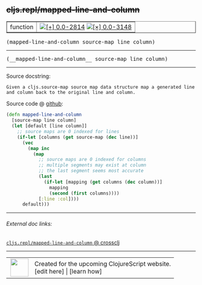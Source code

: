 ## ~~cljs.repl/mapped-line-and-column~~



 <table border="1">
<tr>
<td>function</td>
<td><a href="https://github.com/cljsinfo/cljs-api-docs/tree/0.0-2814"><img valign="middle" alt="[+] 0.0-2814" title="Added in 0.0-2814" src="https://img.shields.io/badge/+-0.0--2814-lightgrey.svg"></a> <a href="https://github.com/cljsinfo/cljs-api-docs/tree/0.0-3148"><img valign="middle" alt="[×] 0.0-3148" title="Removed in 0.0-3148" src="https://img.shields.io/badge/×-0.0--3148-red.svg"></a> </td>
</tr>
</table>

<samp>(mapped-line-and-column source-map line column)</samp><br>

---

 <samp>
(__mapped-line-and-column__ source-map line column)<br>
</samp>

---





Source docstring:

```
Given a cljs.source-map source map data structure map a generated line
and column back to the original line and column.
```


Source code @ [github]():

```clj
(defn mapped-line-and-column
  [source-map line column]
  (let [default [line column]]
    ;; source maps are 0 indexed for lines
    (if-let [columns (get source-map (dec line))]
      (vec
        (map inc
          (map
            ;; source maps are 0 indexed for columns
            ;; multiple segments may exist at column
            ;; the last segment seems most accurate
            (last
              (if-let [mapping (get columns (dec column))]
                mapping
                (second (first columns))))
            [:line :col])))
      default)))
```

<!--
Repo - tag - source tree - lines:

 <pre>

</pre>

-->

---



###### External doc links:

[`cljs.repl/mapped-line-and-column` @ crossclj](http://crossclj.info/fun/cljs.repl/mapped-line-and-column.html)<br>

---

 <table>
<tr><td>
<img valign="middle" align="right" width="48px" src="http://i.imgur.com/Hi20huC.png">
</td><td>
Created for the upcoming ClojureScript website.<br>
[edit here] | [learn how]
</td></tr></table>

[edit here]:https://github.com/cljsinfo/cljs-api-docs/blob/master/cljsdoc/cljs.repl/mapped-line-and-column.cljsdoc
[learn how]:https://github.com/cljsinfo/cljs-api-docs/wiki/cljsdoc-files

<!--

This information was too distracting to show to readers, but I'll leave it
commented here since it is helpful to:

- pretty-print the data used to generate this document
- and show how to retrieve that data



The API data for this symbol:

```clj
{:ns "cljs.repl",
 :name "mapped-line-and-column",
 :signature ["[source-map line column]"],
 :history [["+" "0.0-2814"] ["-" "0.0-3148"]],
 :type "function",
 :full-name-encode "cljs.repl/mapped-line-and-column",
 :source {:code "(defn mapped-line-and-column\n  [source-map line column]\n  (let [default [line column]]\n    ;; source maps are 0 indexed for lines\n    (if-let [columns (get source-map (dec line))]\n      (vec\n        (map inc\n          (map\n            ;; source maps are 0 indexed for columns\n            ;; multiple segments may exist at column\n            ;; the last segment seems most accurate\n            (last\n              (if-let [mapping (get columns (dec column))]\n                mapping\n                (second (first columns))))\n            [:line :col])))\n      default)))",
          :title "Source code",
          :repo "clojurescript",
          :tag "r3126",
          :filename "src/clj/cljs/repl.clj",
          :lines [223 241]},
 :usage ["(mapped-line-and-column source-map line column)"],
 :full-name "cljs.repl/mapped-line-and-column",
 :docstring "Given a cljs.source-map source map data structure map a generated line\nand column back to the original line and column.",
 :removed {:in "0.0-3148", :last-seen "0.0-3126"}}

```

Retrieve the API data for this symbol:

```clj
;; from Clojure REPL
(require '[clojure.edn :as edn])
(-> (slurp "https://raw.githubusercontent.com/cljsinfo/cljs-api-docs/catalog/cljs-api.edn")
    (edn/read-string)
    (get-in [:symbols "cljs.repl/mapped-line-and-column"]))
```

-->
